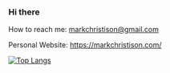 ### Hi there

How to reach me: markchristison@gmail.com

Personal Website: https://markchristison.com/

[![Top Langs](https://github-readme-stats.vercel.app/api/top-langs/?username=MCKevmeister&count_private=true&layout=compact)]()
